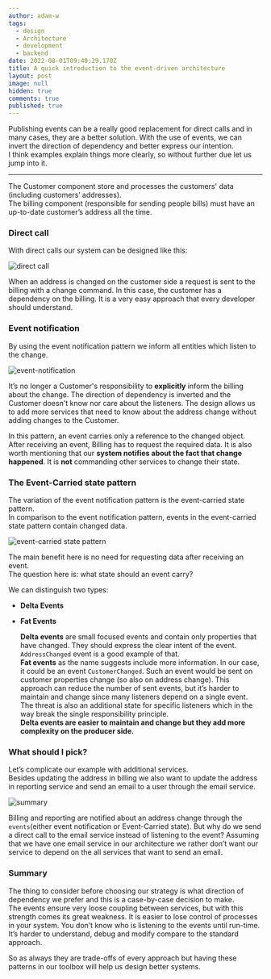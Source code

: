 ```yaml
---
author: adam-w
tags:
  - design
  - Architecture
  - development
  - backend
date: 2022-08-01T09:40:29.170Z
title: A quick introduction to the event-driven architecture
layout: post
image: null
hidden: true
comments: true
published: true
---
```

Publishing events can be a really good replacement for direct calls and in many cases, they are a better solution. With the use of events, we can invert the direction of dependency and better express our intention.\
I think examples explain things more clearly, so without further due let us jump into it.

- - -

The Customer component store and processes the customers' data (including customers’ addresses).\
The billing component (responsible for sending people bills) must have an up-to-date customer’s address all the time.

### Direct call

With direct calls our system can be designed like this:


![direct call](https://cdn-images-1.medium.com/max/1600/1*2HYzwsw97YIVTH6i-43gHQ.png)

When an address is changed on the customer side a request is sent to the billing with a change command. In this case, the customer has a dependency on the billing. It is a very easy approach that every developer should understand.

### Event notification 

By using the event notification pattern we inform all entities which listen to the change.

![event-notification](https://cdn-images-1.medium.com/max/1600/1*5oQn9dpZtd2rfQr0CCIarw.png)

It’s no longer a Customer's responsibility to **explicitly** inform the billing about the change. The direction of dependency is inverted and the Customer doesn't know nor care about the listeners. The design allows us to add more services that need to know about the address change without adding changes to the Customer.

In this pattern, an event carries only a reference to the changed object. After receiving an event, Billing has to request the required data. It is also worth mentioning that our **system notifies about the fact that change happened**. It is **not** commanding other services to change their state.

### The Event-Carried state pattern

The variation of the event notification pattern is the event-carried state pattern.\
In comparison to the event notification pattern, events in the event-carried state pattern contain changed data.

![event-carried state pattern](https://cdn-images-1.medium.com/max/1600/1*xHcllOYbVBwr18BNOnuKQg.png)

The main benefit here is no need for requesting data after receiving an event.\
The question here is: what state should an event carry? 

We can distinguish two types:

* **Delta Events**
* **Fat Events**

  **Delta events** are small focused events and contain only properties that have changed. They should express the clear intent of the event. `AddressChanged` event is a good example of that.\
  **Fat events** as the name suggests include more information. In our case, it could be an event `CustomerChanged`. Such an event would be sent on customer properties change (so also on address change). This approach can reduce the number of sent events, but it’s harder to maintain and change since many listeners depend on a single event. The threat is also an additional state for specific listeners which in the way break the single responsibility principle. \
  **Delta events are easier to maintain and change but they add more complexity on the producer side.**

### What should I pick?

Let’s complicate our example with additional services.\
Besides updating the address in billing we also want to update the address in reporting service and send an email to a user through the email service.

![summary](https://cdn-images-1.medium.com/max/1600/1*TjPTzSUkOrJjiHolyrQE0g.png)

Billing and reporting are notified about an address change through the `events`(either event notification or Event-Carried state). But why do we send a direct call to the email service instead of listening to the event? Assuming that we have one email service in our architecture we rather don’t want our service to depend on the all services that want to send an email.

### Summary

The thing to consider before choosing our strategy is what direction of dependency we prefer and this is a case-by-case decision to make. \
The events ensure very loose coupling between services, but with this strength comes its great weakness. It is easier to lose control of processes in your system. You don’t know who is listening to the events until run-time. It’s harder to understand, debug and modify compare to the standard approach.

So as always they are trade-offs of every approach but having these patterns in our toolbox will help us design better systems.